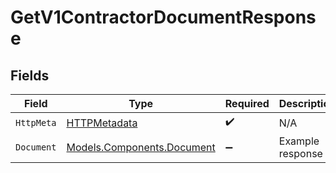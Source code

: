 # GetV1ContractorDocumentResponse


## Fields

| Field                                                             | Type                                                              | Required                                                          | Description                                                       |
| ----------------------------------------------------------------- | ----------------------------------------------------------------- | ----------------------------------------------------------------- | ----------------------------------------------------------------- |
| `HttpMeta`                                                        | [HTTPMetadata](../../Models/Components/HTTPMetadata.md)           | :heavy_check_mark:                                                | N/A                                                               |
| `Document`                                                        | [Models.Components.Document](../../Models/Components/Document.md) | :heavy_minus_sign:                                                | Example response                                                  |